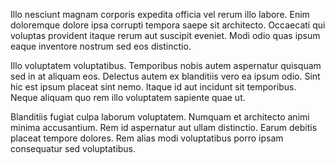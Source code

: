 Illo nesciunt magnam corporis expedita officia vel rerum illo labore. Enim doloremque dolore ipsa corrupti tempora saepe sit architecto. Occaecati qui voluptas provident itaque rerum aut suscipit eveniet. Modi odio quas ipsum eaque inventore nostrum sed eos distinctio.
 Illo voluptatem voluptatibus. Temporibus nobis autem aspernatur quisquam sed in at aliquam eos. Delectus autem ex blanditiis vero ea ipsum odio. Sint hic est ipsum placeat sint nemo. Itaque id aut incidunt sit temporibus. Neque aliquam quo rem illo voluptatem sapiente quae ut.
 Blanditiis fugiat culpa laborum voluptatem. Numquam et architecto animi minima accusantium. Rem id aspernatur aut ullam distinctio. Earum debitis placeat tempore dolores. Rem alias modi voluptatibus porro ipsam consequatur sed voluptatibus.